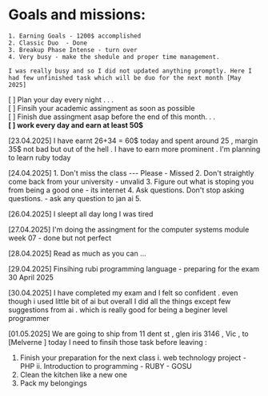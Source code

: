 # Goals and missions: 
    1. Earning Goals - 1200$ accomplished  
    2. Classic Duo  - Done 
    3. Breakup Phase Intense - turn over 
    4. Very busy - make the shedule and proper time management. 
    
```
I was really busy and so I did not updated anything promptly. Here I had few unfinished task which will be duo for the next month [May 2025]

```

[ ] Plan your day every night . . . <br>
[ ] Finsih your academic assingment as soon as possible    <br>
[ ] Finish due assingment asap before the end of this month. . .  <br>
<strong>[ ]  work every day and earn at least 50$ </strong>

[23.04.2025]
I have earnt 26+34 = 60$ today and spent around 25 , margin 35$ not bad but out of the hell . I have to earn more prominent . I'm planning to learn ruby today 

[24.04.2025] 
    1. Don't miss the class --- Please  - Missed
    2. Don't straightly come back from your university  - unvalid 
    3. Figure out what is stoping you from being a good one - its internet
    4. Ask questions. Don't stop asking questions. - ask any question to jan ai
    5. 

[26.04.2025]
I sleept all day long I was tired 

[27.04.2025]
I'm doing the assingment for the computer systems module week 07 - done but not perfect

[28.04.2025]
Read as much as you can ... 

[29.04.2025]
Finsihing rubi programming language - preparing for the exam 30 April 2025

[30.04.2025]
I have completed my exam and I felt so confident . even though i used little bit of ai but overall I did all the things except few suggestions from ai . which is really good for being a beginer level programmer 

[01.05.2025]
We are going to ship from 11 dent st , glen iris 3146 , Vic , to [Melverne ] today I need to finsih those task before leaving : 
1. Finish your preparation for the next class 
        i. web technology project - PHP 
        ii. Introduction to programming - RUBY - GOSU 
2. Clean the kitchen like a new one 
3. Pack my belongings 